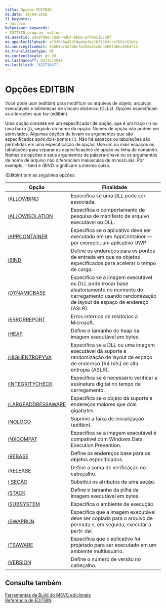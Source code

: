 ```yaml
---
title: Opções EDITBIN
ms.date: 11/04/2016
f1_keywords:
- editbin
helpviewer_keywords:
- EDITBIN program, options
ms.assetid: 2da9f88e-cbab-4d64-bb66-ef700535230f
ms.openlocfilehash: e7338c6a45d74aa8efac1b72683cca7661c62e0a
ms.sourcegitcommit: 0ab61bc3d2b6cfbd52a16c6ab2b97a8ea1864f12
ms.translationtype: MT
ms.contentlocale: pt-BR
ms.lasthandoff: 04/23/2019
ms.locfileid: "62271847"
---
```

# <a name="editbin-options"></a>Opções EDITBIN

Você pode usar (editbin) para modificar os arquivos de objeto, arquivos executáveis e bibliotecas de vínculo dinâmico (DLLs). Opções especificam as alterações que faz (editbin).

Uma opção consiste em um especificador de opção, que é um traço (-) ou uma barra (/), seguido do nome da opção. Nomes de opção não podem ser abreviados. Algumas opções de levam os argumentos que são especificados após dois-pontos (:). Não há espaços ou tabulações são permitidas em uma especificação de opção. Use um ou mais espaços ou tabulações para separar as especificações de opção na linha de comando. Nomes de opções e seus argumentos de palavra-chave ou os argumentos de nome de arquivo não diferenciam maiusculas de minúsculas. Por exemplo, - bind e /BIND. significam a mesma coisa.

(Editbin) tem as seguintes opções:

|Opção|Finalidade|
|------------|-------------|
|[/ALLOWBIND](allowbind.md)|Especifica se uma DLL pode ser associada.|
|[/ALLOWISOLATION](allowisolation.md)|Especifica o comportamento de pesquisa de manifesto de arquivo executável ou DLL.|
|[/APPCONTAINER](appcontainer.md)|Especifica se o aplicativo deve ser executado em um AppContainer — por exemplo, um aplicativo UWP.|
|[/BIND](bind.md)|Define os endereços para os pontos de entrada em que os objetos especificados para acelerar o tempo de carga.|
|[/DYNAMICBASE](dynamicbase.md)|Especifica se a imagem executável ou DLL pode trocar base aleatoriamente no momento do carregamento usando randomização de layout de espaço de endereço (ASLR).|
|[/ERRORREPORT](errorreport-editbin-exe.md)|Erros internos de relatórios à Microsoft.|
|[/HEAP](heap.md)|Define o tamanho do heap da imagem executável em bytes.|
|[/HIGHENTROPYVA](highentropyva.md)|Especifica se a DLL ou uma imagem executável dá suporte a randomização de layout de espaço de endereço (64 bits) de alta entropia (ASLR).|
|[/INTEGRITYCHECK](integritycheck.md)|Especifica se é necessário verificar a assinatura digital no tempo de carregamento.|
|[/LARGEADDRESSAWARE](largeaddressaware.md)|Especifica se o objeto dá suporte a endereços maiores que dois gigabytes.|
|[/NOLOGO](nologo-editbin.md)|Suprime a faixa de inicialização (editbin).|
|[/NXCOMPAT](nxcompat.md)|Especifica se a imagem executável é compatível com Windows Data Execution Prevention.|
|[/REBASE](rebase.md)|Define os endereços base para os objetos especificados.|
|[/RELEASE](release.md)|Define a soma de verificação no cabeçalho.|
|[/ SEÇÃO](section-editbin.md)|Substitui os atributos de uma seção.|
|[/STACK](stack.md)|Define o tamanho da pilha da imagem executável em bytes.|
|[/SUBSYSTEM](subsystem.md)|Especifica o ambiente de execução.|
|[/SWAPRUN](swaprun.md)|Especifica que a imagem executável deve ser copiada para o arquivo de permuta e, em seguida, executar a partir daí.|
|[/TSAWARE](tsaware.md)|Especifica que o aplicativo foi projetado para ser executado em um ambiente multiusuário.|
|[/VERSION](version.md)|Define o número de versão no cabeçalho.|

## <a name="see-also"></a>Consulte também

[Ferramentas de Build do MSVC adicionais](c-cpp-build-tools.md)<br/>
[Referência de EDITBIN](editbin-reference.md)
